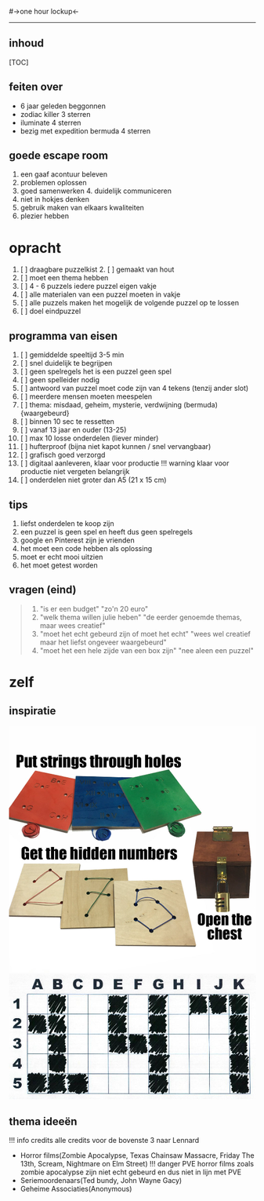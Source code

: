 #->one hour lockup<-
***
## inhoud
[TOC]
## feiten over
* 6 jaar geleden beggonnen
* zodiac killer 3 sterren  
* iluminate 4 sterren  
* bezig met expedition bermuda 4 sterren

## goede escape room
1. een gaaf acontuur beleven
2. problemen oplossen
3. goed samenwerken
	4. duidelijk communiceren
5. niet in hokjes denken
6. gebruik maken van elkaars kwaliteiten
7. plezier hebben

# opracht
1. [ ] draagbare puzzelkist
	2. [ ] gemaakt van hout
3. [ ] moet een thema hebben
4. [ ] 4 - 6 puzzels iedere puzzel eigen vakje
5. [ ] alle materialen van een puzzel moeten in vakje
6. [ ] alle puzzels maken het mogelijk de volgende puzzel op te lossen
7. [ ] doel eindpuzzel

## programma van eisen
1. [ ] gemiddelde speeltijd 3-5 min
2. [ ] snel duidelijk te begrijpen
3. [ ] geen spelregels het is een puzzel geen spel
4. [ ] geen spelleider nodig
5. [ ] antwoord van puzzel moet code zijn van 4 tekens (tenzij ander slot)
6. [ ] meerdere mensen moeten meespelen
7. [ ] thema: misdaad, geheim, mysterie, verdwijning (bermuda) {waargebeurd}
8. [ ] binnen 10 sec te ressetten
9. [ ] vanaf 13 jaar en ouder (13-25)
10. [ ] max 10 losse onderdelen (liever minder)
11. [ ] hufterproof (bijna niet kapot kunnen / snel vervangbaar)
12. [ ] grafisch goed verzorgd
13. [ ] digitaal aanleveren, klaar voor productie
!!! warning klaar voor productie
	niet vergeten belangrijk
14. [ ] onderdelen niet groter dan A5 (21 x 15 cm)
## tips
1. liefst onderdelen te koop zijn
2. een puzzel is geen spel en heeft dus geen spelregels
3. google en Pinterest zijn je vrienden
4. het moet een code hebben als oplossing
5. moet er echt mooi uitzien
6. het moet getest worden
## vragen (eind)
> 1. "is er een budget" "zo'n 20 euro"
> 2. "welk thema willen julie heben" "de eerder genoemde themas, maar wees creatief"
>3. "moet het echt gebeurd zijn of moet het echt" "wees wel creatief maar het liefst ongeveer waargebeurd"
>4. "moet het een hele zijde van een box zijn" "nee aleen een puzzel"
# zelf
## inspiratie
![inspiratie](https://github.com/mrhappy200/notes/raw/main/sources/1.png)
![inspiratie](https://github.com/mrhappy200/notes/raw/main/sources/2.png)
## thema ideeën
!!! info credits
	alle credits voor de bovenste 3 naar Lennard
* Horror films(Zombie Apocalypse, Texas Chainsaw Massacre, Friday The 13th, Scream, Nightmare on Elm Street)
!!! danger PVE
	horror films zoals zombie apocalypse zijn niet echt gebeurd en dus niet in lijn met PVE
* Seriemoordenaars(Ted bundy, John Wayne Gacy) 
* Geheime Associaties(Anonymous)
